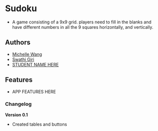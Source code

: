# Sudoku

- A game consisting of a 9x9 grid. players need to fill in the blanks and have different numbers in all the 9 squares horizontally, and vertically.

## Authors

- [Michelle Wang](http://link-to-website-here/)
- [Swathi Giri](http://link-to-website-here/)
- [STUDENT NAME HERE](http://link-to-website-here/)

## Features

- APP FEATURES HERE

### Changelog

**Version 0.1**

- Created tables and buttons
